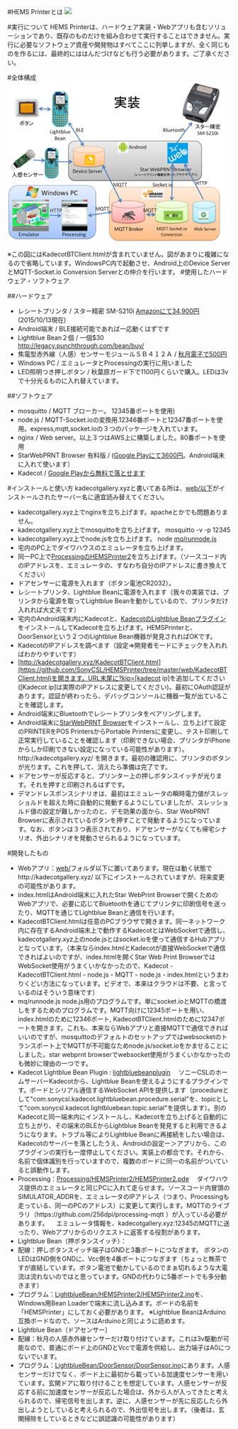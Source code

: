 #HEMS Printerとは
[![](http://img.youtube.com/vi/yYnhtXYXIbQ/0.jpg)](https://www.youtube.com/watch?v=yYnhtXYXIbQ)

#実行について
HEMS Printerは、ハードウェア実装・Webアプリも含むソリューションであり、既存のものだけを組み合わせて実行することはできません。実行に必要なソフトウェア資産や開発物はすべてここに列挙しますが、全く同じものを作るには、最終的にははんだづけなども行う必要があります。ご了承ください。

#全体構成
![Overview](https://raw.githubusercontent.com/SonyCSL/HEMSPrinter/master/Overview.png)

※この図にはKadecotBTClient.htmlが含まれていません。図があまりに複雑になるので省略しています。WindowsPC内で起動させ、Android上のDevice ServerとMQTT-Socket.io Conversion Serverとの仲介を行います。
#使用したハードウェア・ソフトウェア

##ハードウェア
+ レシートプリンタ / スター精密 SM-S210i [Amazonにて34,900円](http://www.amazon.co.jp/SM-S210i%E3%82%B7%E3%83%AA%E3%83%BC%E3%82%BA-SM-S210i-DB40-JP-%E3%83%A2%E3%83%90%E3%82%A4%E3%83%AB%E3%83%97%E3%83%AA%E3%83%B3%E3%82%BF%E3%83%BC-SM-S210i/dp/B00EF3IEX8) (2015/10/13現在)
+ Android端末 / BLE接続可能であれば一応動くはずです
+ Lightblue Bean２個 / 一個$30 http://legacy.punchthrough.com/bean/buy/
+ 焦電型赤外線（人感）センサーモジュールＳＢ４１２Ａ / [秋月電子で500円](http://akizukidenshi.com/catalog/g/gM-09002/)
+ Windows PC / エミュレータとProcessingの実行に用いました
+ LED照明つき押しボタン / 秋葉原ガード下で1100円くらいで購入。LEDは3vで十分光るものに入れ替えています。

##ソフトウェア
+ mosquitto / MQTT ブローカー。 12345番ポートを使用)
+ node.js / MQTT-Socket.ioの変換用.12346番ポートと12347番ポートを使用。express,mqtt,socket.ioの３つのパッケージを入れています。
+ nginx / Web server。以上３つはAWS上に構築しました。80番ポートを使用
+ StarWebPRNT Browser 有料版 / ([Google Playにて3600円](https://play.google.com/store/apps/details?id=com.starmicronics.starwebprntpaid)。Android端末に入れて使います）
+ Kadecot / [Google Playから無料で落とせます](https://play.google.com/store/apps/details?id=com.sonycsl.Kadecot)

#インストールと使い方
kadecotgallery.xyzと書いてある所は、[web/以下](https://github.com/SonyCSL/HEMSPrinter/tree/master/web)がインストールされたサーバー名に適宜読み替えてください。
+ kadecotgallery.xyz上でnginxを立ち上げます。apacheとかでも問題ありません。
+ kadecotgallery.xyz上でmosquittoを立ち上げます。
mosquitto -v -p 12345
+ kadecotgallery.xyz上でnode.jsを立ち上げます。
node [mq/runnode.js](https://github.com/SonyCSL/HEMSPrinter/tree/master/web/mq/runnode.js)
+ 宅内のPC上でダイワハウスのエミュレータを立ち上げます。
+ 同一PC上で[ProcessingのHEMSPrinter2](https://github.com/SonyCSL/HEMSPrinter/tree/master/Processing/HEMSPrinter2/HEMSPrinter2.pde)を立ち上げます。（ソースコード内のIPアドレスを、エミュレータの、すなわち自分のIPアドレスに書き換えてください）
+ ドアセンサーに電源を入れます（ボタン電池CR2032）。
+ レシートプリンタ、Lightblue Beanに電源を入れます（我々の実装では、プリンタから電源を取ってLightblue Beanを動かしているので、プリンタだけ入れれば大丈夫です）
+ 宅内のAndroid端末内にKadecotと、[KadecotのLightblue Beanプラグイン](https://github.com/SonyCSL/LightblueBeanPlugin)をインストールしてKadecotを立ち上げます。HEMSPrinterと、DoorSensorという２つのLightblue Bean機器が発見されればOKです。
+ KadecotのIPアドレスを調べます（設定⇒開発者モードにチェックを入れればわかりやすいです）
+ [http://kadecotgallery.xyz/KadecotBTClient.html](https://github.com/SonyCSL/HEMSPrinter/tree/master/web/KadecotBTClient.html)を開きます。URL末尾に?kip=[kadecot ip]を追加してください([Kadecot ip]は実際のIPアドレスに変更してください)。最初にOAuth認証があります。認証が終わったら、デバッグコンソールに機器一覧が出ていることを確認します。
+ Android端末にBluetoothでレシートプリンタをペアリングします。
+ Android端末に[StarWebPRNT Browser](https://play.google.com/store/apps/details?id=com.starmicronics.starwebprntpaid)をインストールし、立ち上げて設定のPRINTERをPOS PrintersからPortable Printersに変更し、テスト印刷して正常実行していることを確認します（印刷できない場合、プリンタがiPhoneからしか印刷できない設定になっている可能性があります）。http\://kadecotgallery.xyz/ を開きます。最初の確認用に、プリンタのボタンが光ります。これを押して、消えたら準備は完了です。
+ ドアセンサーが反応すると、プリンター上の押しボタンスイッチが光ります。それを押すと印刷されるはずです。
+ デマンドレスポンスシナリオは、最初はエミュレータの瞬時電力値がスレッショルドを超えた時に自動的に発動するようにしていましたが、スレッショルド値の設定が難しかったのと、デモ効果の面から、Star WebPRNT Browserに表示されているボタンを押すことで発動するようになっています。なお、ボタンは３つ表示されており、ドアセンサーがなくても帰宅シナリオ、外出シナリオを発動させられるようになっています。

#開発したもの
+ Webアプリ：[web/](https://github.com/SonyCSL/HEMSPrinter/tree/master/web)フォルダ以下に置いてあります。現在は動く状態でhttp://kadecotgallery.xyz/ 以下にインストールされていますが、将来変更の可能性があります。
 + index.htmlはAndroid端末に入れたStar WebPrint Browserで開くためのWebアプリで、必要に応じてBluetoothを通じてプリンタに印刷信号を送ったり、MQTTを通じてLightblue Beanと通信を行います。
 + KadecotBTClient.htmlは任意のPCブラウザで開きます。同一ネットワーク内に存在するAndroid端末上で動作するKadecotとはWebSocketで通信し、kadecotgallery.xyz上のnode.jsとはsocket.ioを使って通信するHubアプリとなっています。（本来ならindex.htmlとKadecotが直接WebSocketで通信できればよいのですが、index.htmlを開くStar Web Print BrowserではWebSocket使用がうまくいかなかったので、Kadecot - KadecotBTClient.html - node.js - MQTT - node.js - index.htmlというまわりくどい方法になっています。ビデオで、本来はクラウドは不要、と言っているのはそういう意味です）
 + mq/runnode.js
node.js用のプログラムです。単にsocket.ioとMQTTの橋渡しをするためのプログラムです。MQTT向けに12345ポートを用い、index.htmlのために12346ポート, KadecotBTClient.htmlのために12347ポートを開きます。これも、本来ならWebアプリと直接MQTTで通信できればいいのですが、mosquittoのデフォルトのセットアップではwebsocketのトランスポート上でMQTTが不可能なためnode.js/socket.ioをかませることにしました。star webprnt browserでwebsocket使用がうまくいかなかったのも微妙に理由の一つです。
+ Kadecot Lightblue Bean Plugin : [lightbluebeanplugin](https://github.com/SonyCSL/LightblueBeanPlugin)
　ソニーCSLのホームサーバーKadecotから、Lightblue Beanを使えるようにするプラグインです。ボードとシリアル通信するWebSocket APIを提供します（procedureとして"com.sonycsl.kadecot.lightbluebean.procedure.serial"を、topicとして"com.sonycsl.kadecot.lightbluebean.topic.serial"を提供します）。別のKadecotと同一端末内にインストールし、Kadecotを立ち上げると自動的に立ち上がり、その端末のBLEからLightblue Beanを発見すると利用できるようになります。トラブル等によりLightblue Beanに再接続をしたい場合は、Kadecotのサーバーを落としたうえ、Androidの設定ー＞アプリから、このプラグインの実行も一度停止してください。実装上の都合です。それから、名前で個体識別を行っていますので、複数のボードに同一の名前がついていると誤動作します。
+ Processing：[Processing/HEMSPrinter2/HEMSPrinter2.pde](https://github.com/SonyCSL/HEMSPrinter/tree/master/Processing/HEMSPrinter2/HEMSPrinter2.pde)
　ダイワハウス提供のエミュレータと同じPCに入れて走らせます。ソースコード内冒頭のSIMULATOR_ADDRを、エミュレータのIPアドレス（つまり、Processingも走っている、同一のPCのアドレス）に変更して実行します。MQTTのライブラリ（https\://github.com/256dpi/processing-mqtt ）が入っている必要があります。
　エミュレータ情報を、kadecotgallery.xyz:12345のMQTTに送ったり、Webアプリからのリクエストに返答する役割があります。
+ Lightblue Bean（押ボタンスイッチ）：
 + 配線：押しボタンスイッチ端子はGNDと3番ポートにつなぎます。
	ボタンのLEDはGND側をGNDに、Vcc側を4番ポートにつなぎます（ちょっと無茶ですが直結しています。ボタン電池で動かしているのでまぁ切れるような大電流は流れないのではと思っています。GNDの代わりに5番ポートでも多分動きます）
 + プログラム：[LightblueBean/HEMSPrinter2/HEMSPrinter2.ino](https://github.com/SonyCSL/HEMSPrinter/tree/master/LightblueBean/HEMSPrinter2/HEMSPrinter2.ino)を、Windows用Bean Loaderで端末に流し込みます。ボードの名前を「HEMSPrinter」にしておく必要があります。
   ※Lightblue BeanはArduino互換ボードなので、ソースはArduinoと同じように読めます。
+ Lightblue Bean（ドアセンサー）
 + 配線：秋月の人感赤外線センサーだけ取り付けています。これは3v駆動が可能なので、普通にボード上のGNDとVccで電源を供給し、出力端子はA0につないでいます。
 + プログラム：[LightblueBean/DoorSensor/DoorSensor.ino](https://github.com/SonyCSL/HEMSPrinter/tree/master/LightblueBean/DoorSensor/DoorSensor.ino)にあります。人感センサーだけでなく、ボード上に最初から載っている加速度センサーを用いています。玄関ドアに取り付けることを想定しています。人感センサーが反応する前に加速度センサーが反応した場合は、外から人が入ってきたと考えられるので、帰宅信号を出します。逆に、人感センサーが先に反応したら外出しようとしていると考えられるので、外出信号を出します。（後者は、玄関掃除をしているときなどに誤認識の可能性があります）
